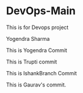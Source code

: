 # DevOps-Main
This is for Devops project

Yogendra Sharma

This is Yogendra Commit

This is Trupti commit

This is IshankBranch Commit


This is Gaurav's commit.
